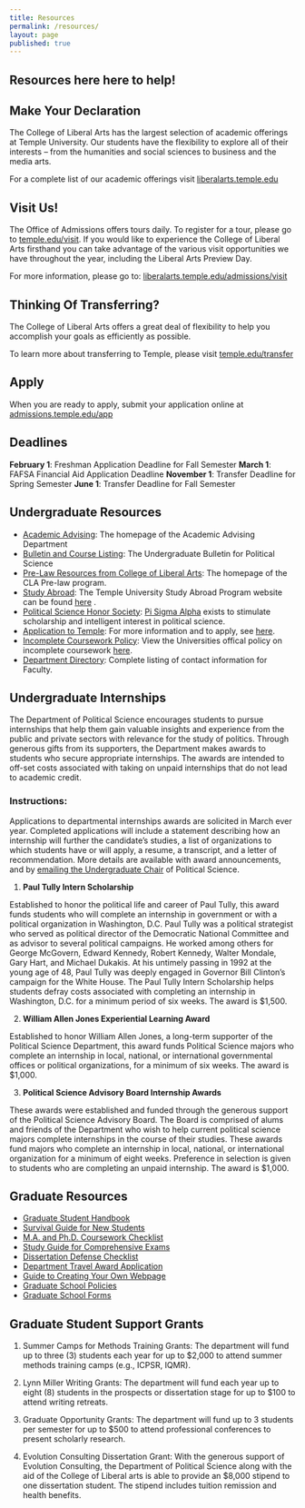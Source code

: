 ```yaml
---
title: Resources
permalink: /resources/
layout: page
published: true
---
```


## Resources here here to help!

## Make Your Declaration

The College of Liberal Arts has the largest selection of academic offerings at Temple University. Our students have the flexibility to explore all of their interests – from the humanities and social sciences to business and the media arts.

For a complete list of our academic offerings visit [liberalarts.temple.edu](liberalarts.temple.edu)

## Visit Us!

The Office of Admissions offers tours daily. To register for a tour, please go to [temple.edu/visit](temple.edu/visit). If you would like to experience the College of Liberal Arts firsthand you can take advantage of the various visit opportunities we have throughout the year, including the Liberal Arts Preview Day.

For more information, please go to: [liberalarts.temple.edu/admissions/visit](liberalarts.temple.edu/admissions/visit)

## Thinking Of Transferring?
 
The College of Liberal Arts offers a great deal of flexibility to help you accomplish your goals as efficiently as possible.

To learn more about transferring to Temple, please visit [temple.edu/transfer](temple.edu/transfer)

## Apply

When you are ready to apply, submit your application online at [admissions.temple.edu/app](admissions.temple.edu/app)

## Deadlines

**February 1**: Freshman Application Deadline for Fall Semester
**March 1**: FAFSA Financial Aid Application Deadline
**November 1**: Transfer Deadline for Spring Semester
**June 1**: Transfer Deadline for Fall Semester

## Undergraduate Resources 

- [Academic Advising](http://www.temple.edu/cla/advising/): The homepage of the Academic Advising Department
- [Bulletin and Course Listing](http://bulletin.temple.edu/undergraduate/liberal-arts/political-science/#text): The Undergraduate Bulletin for Political Science
- [Pre-Law Resources from College of Liberal Arts](http://www.temple.edu/claprelaw/): The homepage of the CLA Pre-law program.
- [Study Abroad](http://www.temple.edu/studyabroad/): The Temple University Study Abroad Program website can be found [here](http://www.temple.edu/studyabroad/) .
- [Political Science Honor Society](http://www.pisigmaalpha.org/): [Pi Sigma Alpha](http://www.pisigmaalpha.org/) exists to stimulate scholarship and intelligent interest in political science.
- [Application to Temple](http://admissions.temple.edu/apply): For more information and to apply, see [here](http://admissions.temple.edu/apply).
- [Incomplete Coursework Policy](http://policies.temple.edu/getdoc.asp?policy_no=02.10.13): View the Universities offical policy on incomplete coursework [here](http://policies.temple.edu/getdoc.asp?policy_no=02.10.13).
- [Department Directory](http://www.cla.temple.edu/politicalscience/faculty/): Complete listing of contact information for Faculty.

## Undergraduate Internships

The Department of Political Science encourages students to pursue internships that help them gain valuable insights and experience from the public and private sectors with relevance for the study of politics. Through generous gifts from its supporters, the Department makes awards to students who secure appropriate internships. The awards are intended to off-set costs associated with taking on unpaid internships that do not lead to academic credit.

### Instructions:

Applications to departmental internships awards are solicited in March ever year. Completed applications will include a statement describing how an internship will further the candidate’s studies, a list of organizations to which students have or will apply, a resume, a transcript, and a letter of recommendation. More details are available with award announcements, and by [emailing the Undergraduate Chair](http://www.cla.temple.edu/politicalscience/undergraduate/contacts/) of Political Science.

1. **Paul Tully Intern Scholarship**

Established to honor the political life and career of Paul Tully, this award funds students who will complete an internship in government or with a political organization in Washington, D.C.
Paul Tully was a political strategist who served as political director of the Democratic National Committee and as advisor to several political campaigns. He worked among others for George McGovern, Edward Kennedy, Robert Kennedy, Walter Mondale, Gary Hart, and Michael Dukakis. At his untimely passing in 1992 at the young age of 48, Paul Tully was deeply engaged in Governor Bill Clinton’s campaign for the White House.
The Paul Tully Intern Scholarship helps students defray costs associated with completing an internship in Washington, D.C. for a minimum period of six weeks. The award is $1,500.

2. **William Allen Jones Experiential Learning Award**

Established to honor William Allen Jones, a long-term supporter of the Political Science Department, this award funds Political Science majors who complete an internship in local, national, or international governmental offices or political organizations, for a minimum of six weeks. The award is $1,000.

3. **Political Science Advisory Board Internship Awards**

These awards were established and funded through the generous support of the Political Science Advisory Board. The Board is comprised of alums and friends of the Department who wish to help current political science majors complete internships in the course of their studies. These awards fund majors who complete an internship in local, national, or international organization for a minimum of eight weeks.  Preference in selection is given to students who are completing an unpaid internship. The award is $1,000.

## Graduate Resources

- [Graduate Student Handbook](http://www.cla.temple.edu/politicalscience/files/2014/02/GradHandbookSept2013_Revised.pdf)
- [Survival Guide for New Students](http://www.cla.temple.edu/politicalscience/files/2013/04/SurvivalGuide2012.pdf)
- [M.A. and Ph.D. Coursework Checklist](http://www.cla.temple.edu/politicalscience/files/2014/09/ProgramChecklist2014.pdf)
- [Study Guide for Comprehensive Exams](http://www.cla.temple.edu/politicalscience/files/2013/04/StudyGuideforComprehensiveExams.pdf)
- [Dissertation Defense Checklist](http://www.cla.temple.edu/politicalscience/files/2013/04/DissertationDefenseChecklist.pdf)
- [Department Travel Award Application](http://www.cla.temple.edu/politicalscience/files/2013/04/PoliticalScienceConferenceParticipationAwards.docx)
- [Guide to Creating Your Own Webpage](http://sites.temple.edu/websiteinstructionsforpoliscigradstudents/)
- [Graduate School Policies](http://www.temple.edu/grad/policies/gradpolicies.htm)
- [Graduate School Forms](http://www.temple.edu/grad/forms/)

## Graduate Student Support Grants

1. Summer Camps for Methods Training Grants: The department will fund up to three (3) students each year for up to $2,000 to attend summer methods training camps (e.g., ICPSR, IQMR).

2. Lynn Miller Writing Grants: The department will fund each year up to eight (8) students in the prospects or dissertation stage for up to $100 to attend writing retreats.

3. Graduate Opportunity Grants: The department will fund up to 3 students per semester for up to $500 to attend professional conferences to present scholarly research.

4. Evolution Consulting Dissertation Grant: With the generous support of Evolution Consulting, the Department of Political Science along with the aid of the College of Liberal arts is able to provide an $8,000 stipend to one dissertation student. The stipend includes tuition remission and health benefits.
